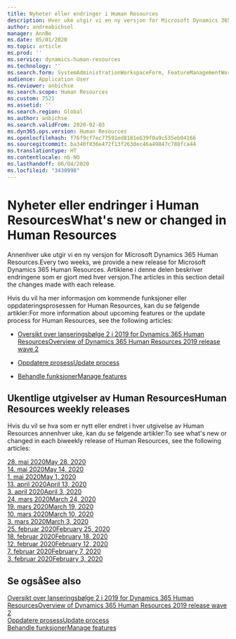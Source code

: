 ```yaml
---
title: Nyheter eller endringer i Human Resources
description: Hver uke utgir vi en ny versjon for Microsoft Dynamics 365 Human Resources. Artiklene som er oppført her, beskriver endringene som er gjort hver uke.
author: andreabichsel
manager: AnnBe
ms.date: 05/01/2020
ms.topic: article
ms.prod: ''
ms.service: dynamics-human-resources
ms.technology: ''
ms.search.form: SystemAdministrationWorkspaceForm, FeatureManagementWorkspace
audience: Application User
ms.reviewer: anbichse
ms.search.scope: Human Resources
ms.custom: 7521
ms.assetid: ''
ms.search.region: Global
ms.author: anbichse
ms.search.validFrom: 2020-02-03
ms.dyn365.ops.version: Human Resources
ms.openlocfilehash: f76f9cf7ec77591ed8181e639f0a9c535eb04166
ms.sourcegitcommit: ba340f836e472f13f263dec46a49847c788fca44
ms.translationtype: HT
ms.contentlocale: nb-NO
ms.lasthandoff: 06/04/2020
ms.locfileid: "3430998"
---
```

# <a name="whats-new-or-changed-in-human-resources"></a><span data-ttu-id="6da37-104">Nyheter eller endringer i Human Resources</span><span class="sxs-lookup"><span data-stu-id="6da37-104">What's new or changed in Human Resources</span></span>

<span data-ttu-id="6da37-105">Annenhver uke utgir vi en ny versjon for Microsoft Dynamics 365 Human Resources.</span><span class="sxs-lookup"><span data-stu-id="6da37-105">Every two weeks, we provide a new release for Microsoft Dynamics 365 Human Resources.</span></span> <span data-ttu-id="6da37-106">Artiklene i denne delen beskriver endringene som er gjort med hver versjon.</span><span class="sxs-lookup"><span data-stu-id="6da37-106">The articles in this section detail the changes made with each release.</span></span>

<span data-ttu-id="6da37-107">Hvis du vil ha mer informasjon om kommende funksjoner eller oppdateringsprosessen for Human Resources, kan du se følgende artikler:</span><span class="sxs-lookup"><span data-stu-id="6da37-107">For more information about upcoming features or the update process for Human Resources, see the following articles:</span></span>

- [<span data-ttu-id="6da37-108">Oversikt over lanseringsbølge 2 i 2019 for Dynamics 365 Human Resources</span><span class="sxs-lookup"><span data-stu-id="6da37-108">Overview of Dynamics 365 Human Resources 2019 release wave 2</span></span>](https://docs.microsoft.com/dynamics365-release-plan/2019wave2/dynamics365-human-resources/)

- [<span data-ttu-id="6da37-109">Oppdatere prosess</span><span class="sxs-lookup"><span data-stu-id="6da37-109">Update process</span></span>](hr-admin-setup-update-process.md)

- [<span data-ttu-id="6da37-110">Behandle funksjoner</span><span class="sxs-lookup"><span data-stu-id="6da37-110">Manage features</span></span>](hr-admin-manage-features.md)

## <a name="human-resources-weekly-releases"></a><span data-ttu-id="6da37-111">Ukentlige utgivelser av Human Resources</span><span class="sxs-lookup"><span data-stu-id="6da37-111">Human Resources weekly releases</span></span>

<span data-ttu-id="6da37-112">Hvis du vil se hva som er nytt eller endret i hver utgivelse av Human Resources annenhver uke, kan du se følgende artikler:</span><span class="sxs-lookup"><span data-stu-id="6da37-112">To see what's new or changed in each biweekly release of Human Resources, see the following articles:</span></span>

[<span data-ttu-id="6da37-113">28. mai 2020</span><span class="sxs-lookup"><span data-stu-id="6da37-113">May 28, 2020</span></span>](hr-whats-new-2020-05-28.md)</br>
[<span data-ttu-id="6da37-114">14. mai 2020</span><span class="sxs-lookup"><span data-stu-id="6da37-114">May 14, 2020</span></span>](hr-whats-new-2020-05-14.md)</br>
[<span data-ttu-id="6da37-115">1. mai 2020</span><span class="sxs-lookup"><span data-stu-id="6da37-115">May 1, 2020</span></span>](hr-whats-new-2020-05-01.md)</br>
[<span data-ttu-id="6da37-116">13. april 2020</span><span class="sxs-lookup"><span data-stu-id="6da37-116">April 13, 2020</span></span>](hr-whats-new-2020-04-13.md)</br>
[<span data-ttu-id="6da37-117">3. april 2020</span><span class="sxs-lookup"><span data-stu-id="6da37-117">April 3, 2020</span></span>](hr-whats-new-2020-04-03.md)</br>
[<span data-ttu-id="6da37-118">24. mars 2020</span><span class="sxs-lookup"><span data-stu-id="6da37-118">March 24, 2020</span></span>](hr-whats-new-2020-03-24.md)</br>
[<span data-ttu-id="6da37-119">19. mars 2020</span><span class="sxs-lookup"><span data-stu-id="6da37-119">March 19, 2020</span></span>](hr-whats-new-2020-03-19.md)</br>
[<span data-ttu-id="6da37-120">10. mars 2020</span><span class="sxs-lookup"><span data-stu-id="6da37-120">March 10, 2020</span></span>](hr-whats-new-2020-03-10.md)</br>
[<span data-ttu-id="6da37-121">3. mars 2020</span><span class="sxs-lookup"><span data-stu-id="6da37-121">March 3, 2020</span></span>](hr-whats-new-2020-03-03.md)</br>
[<span data-ttu-id="6da37-122">25. februar 2020</span><span class="sxs-lookup"><span data-stu-id="6da37-122">February 25, 2020</span></span>](hr-whats-new-2020-02-25.md)</br>
[<span data-ttu-id="6da37-123">18. februar 2020</span><span class="sxs-lookup"><span data-stu-id="6da37-123">February 18, 2020</span></span>](hr-whats-new-2020-02-18.md)</br>
[<span data-ttu-id="6da37-124">12. februar 2020</span><span class="sxs-lookup"><span data-stu-id="6da37-124">February 12, 2020</span></span>](hr-whats-new-2020-02-12.md)</br>
[<span data-ttu-id="6da37-125">7. februar 2020</span><span class="sxs-lookup"><span data-stu-id="6da37-125">February 7, 2020</span></span>](hr-whats-new-2020-02-07.md)</br>
[<span data-ttu-id="6da37-126">3. februar 2020</span><span class="sxs-lookup"><span data-stu-id="6da37-126">February 3, 2020</span></span>](hr-whats-new-2020-02-03.md)

## <a name="see-also"></a><span data-ttu-id="6da37-127">Se også</span><span class="sxs-lookup"><span data-stu-id="6da37-127">See also</span></span>

[<span data-ttu-id="6da37-128">Oversikt over lanseringsbølge 2 i 2019 for Dynamics 365 Human Resources</span><span class="sxs-lookup"><span data-stu-id="6da37-128">Overview of Dynamics 365 Human Resources 2019 release wave 2</span></span>](https://docs.microsoft.com/dynamics365-release-plan/2019wave2/dynamics365-human-resources/)</br>
[<span data-ttu-id="6da37-129">Oppdatere prosess</span><span class="sxs-lookup"><span data-stu-id="6da37-129">Update process</span></span>](hr-admin-setup-update-process.md)</br>
[<span data-ttu-id="6da37-130">Behandle funksjoner</span><span class="sxs-lookup"><span data-stu-id="6da37-130">Manage features</span></span>](hr-admin-manage-features.md)
